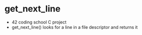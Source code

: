 # get_next_line

- 42 coding school C project
- get_next_line() looks for a line in a file descriptor and returns it
